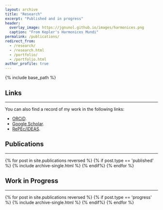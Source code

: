```yaml
---
layout: archive
title: "Research"
excerpt: "Published and in progress"
header:
  overlay_image: https://jgnunol.github.io/images/harmonices.png
  caption: "From Kepler's Harmonices Mundi"
permalink: /publications/
redirect_from: 
  - /research/
  - /research.html
  - /portfolio/
  - /portfolio.html
author_profile: true
---
```

{% include base_path %}

## Links
-------

You can also find a record of my work in the following links:

* [ORCiD](https://orcid.org/0000-0001-9735-6801).
* [Google Scholar](https://scholar.google.ca/citations?user=udjj4tsAAAAJ&hl=en).
* [RePEc/IDEAS](https://ideas.repec.org/e/pnu115.html).

## Publications
-------

{% for post in site.publications reversed %}
	{% if post.type == 'published' %}
		{% include archive-single.html %}
	{% endif%}
{% endfor %}


## Work in Progress
-------

{% for post in site.publications reversed %}
	{% if post.type == 'progress' %}
		{% include archive-single.html %}
	{% endif%}
{% endfor %}
